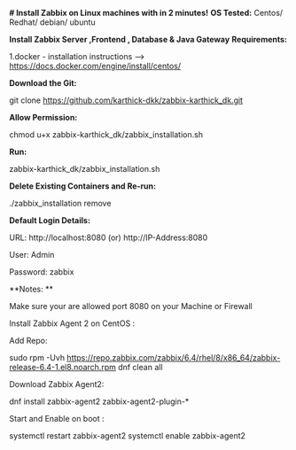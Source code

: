 ****# Install Zabbix on Linux machines with in 2 minutes!****
**OS Tested:**
Centos/ Redhat/ debian/ ubuntu

**Install Zabbix Server ,Frontend , Database & Java Gateway**
**Requirements:**

1.docker - installation instructions --> https://docs.docker.com/engine/install/centos/

**Download the Git:**

git clone https://github.com/karthick-dkk/zabbix-karthick_dk.git

**Allow Permission:**

chmod u+x  zabbix-karthick_dk/zabbix_installation.sh

**Run:**

zabbix-karthick_dk/zabbix_installation.sh

**Delete Existing Containers and Re-run:**

./zabbix_installation remove

**Default Login Details:**

URL: http://localhost:8080         (or)          http://IP-Address:8080

User: Admin
  
Password: zabbix

**Notes: **

  Make sure your are allowed port 8080 on your Machine or Firewall

Install Zabbix Agent 2 on CentOS :

Add Repo:

sudo rpm -Uvh https://repo.zabbix.com/zabbix/6.4/rhel/8/x86_64/zabbix-release-6.4-1.el8.noarch.rpm
dnf clean all

Download Zabbix Agent2:

dnf install zabbix-agent2 zabbix-agent2-plugin-*
 
Start and Enable on boot : 

systemctl restart zabbix-agent2
systemctl enable zabbix-agent2

